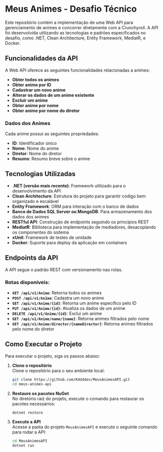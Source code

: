 # Meus Animes - Desafio Técnico

Este repositório contém a implementação de uma Web API para gerenciamento de animes e concorrer diretamente com a Crunchyroll. A API foi desenvolvida utilizando as tecnologias e padrões especificados no desafio, como .NET, Clean Architecture, Entity Framework, MediatR, e Docker.

## Funcionalidades da API

A Web API oferece as seguintes funcionalidades relacionadas a animes:

- **Obter todos os animes**
- **Obter anime por ID**
- **Cadastrar um novo anime**
- **Alterar os dados de um anime existente**
- **Excluir um anime**
- **Obter anime por nome**
- **Obter anime por nome do diretor**

### Dados dos Animes

Cada anime possui as seguintes propriedades:

- **ID**: Identificador único
- **Nome**: Nome do anime
- **Diretor**: Nome do diretor
- **Resumo**: Resumo breve sobre o anime

## Tecnologias Utilizadas

- **.NET (versão mais recente)**: Framework utilizado para o desenvolvimento da API
- **Clean Architecture**: Estrutura do projeto para garantir código bem organizado e escalável
- **Entity Framework**: ORM para interação com o banco de dados
- **Banco de Dados SQL Server ou MongoDB**: Para armazenamento dos dados dos animes
- **RESTful API**: Construção de endpoints seguindo os princípios REST
- **MediatR**: Biblioteca para implementação de mediadores, desacoplando os componentes do sistema
- **xUnit**: Framework de testes de unidade
- **Docker**: Suporte para deploy da aplicação em containers

## Endpoints da API

A API segue o padrão REST com versionamento nas rotas.

### Rotas disponíveis:

- **`GET /api/v1/Anime`**: Retorna todos os animes
- **`POST /api/v1/Anime`**: Cadastra um novo anime
- **`GET /api/v1/Anime/{id}`**: Retorna um anime específico pelo ID
- **`PUT /api/v1/Anime/{id}`**: Atualiza os dados de um anime
- **`DELETE /api/v1/Anime/{id}`**: Exclui um anime
- **`GET /api/v1/Anime/name/{name}`**: Retorna animes filtrados pelo nome
- **`GET /api/v1/Anime/director/{nameDirector}`**: Retorna animes filtrados pelo nome do diretor

## Como Executar o Projeto

Para executar o projeto, siga os passos abaixo:

1. **Clone o repositório**  
   Clone o repositório para o seu ambiente local:  
   ```bash
   git clone https://github.com/K4U4dev/MeusAnimesAPI.git
   cd meus-animes-api
   ```

2. **Restaure os pacotes NuGet**  
   No diretório raiz do projeto, execute o comando para restaurar os pacotes necessários:  
   ```bash
   dotnet restore
   ```

3. **Execute a API**  
   Acesse a pasta do projeto `MeusAnimesAPI` e execute o seguinte comando para rodar a API:  
   ```bash
   cd MeusAnimesAPI
   dotnet run
   ```

